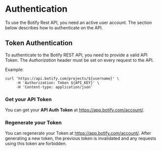 # Authentication

To use the Botify Rest API, you need an active user account. The section below describes how to authenticate on the API.

## Token Authentication
To authenticate to the Botify REST API, you need to provide a valid API Token.
The *Authorization* header must be set on every request to the API.

Example:
```SH
curl 'https://api.botify.com/projects/${username}' \
     -H 'Authorization: Token ${API_KEY}' \
     -H 'Content-type: application/json'
```

### Get your API Token
You can get your **API Auth Token** at https://app.botify.com/account/.

### Regenerate your Token
You can regenerate your Token at https://app.botify.com/account/.
After generating a new token, the previous token is invalidated and any requests using this token are forbidden.
